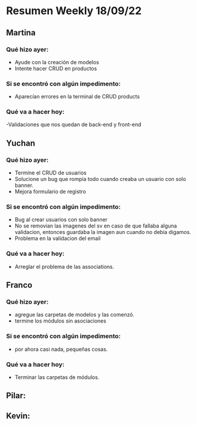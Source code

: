 # Resumen Weekly 18/09/22

## Martina

### Qué hizo ayer:
- Ayude con la creación de modelos
- Intente hacer CRUD en productos

### Si se encontró con algún impedimento:
- Aparecían errores en la terminal de CRUD products

### Qué va a hacer hoy:
-Validaciones que nos quedan de back-end y front-end


## Yuchan

### Qué hizo ayer:
- Termine el CRUD de usuarios
- Solucione un bug que rompia todo cuando creaba un usuario con solo banner.
- Mejora formulario de registro


### Si se encontró con algún impedimento: 
- Bug al crear usuarios con solo banner
- No se removian las imagenes del sv en caso de que fallaba alguna validacion, entonces guardaba la imagen aun cuando no debia digamos.
-  Problema en la validacion del email

### Qué va a hacer hoy:
- Arreglar el problema de las associations.


## Franco

### Qué hizo ayer:
- agregue las carpetas de modelos y las comenzó.
- termine los módulos sin asociaciones

### Si se encontró con algún impedimento:
- por ahora casi nada, pequeñas cosas.

### Qué va a hacer hoy:
- Terminar las carpetas de módulos.


## Pilar:


## Kevin:
